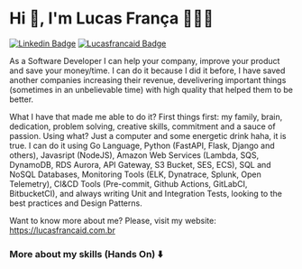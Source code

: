 # Hi 👋, I'm Lucas França 🧑🏻‍💻

[![Linkedin Badge](https://img.shields.io/badge/-Linkedin-black?style=for-the-badge&logo=Linkedin&logoColor=white&link=https://www.linkedin.com/in/lucasfrancaid/)](https://www.linkedin.com/in/lucasfrancaid/) 
[![Lucasfrancaid Badge](https://img.shields.io/badge/-Lucasfrancaid.com.br-black?style=for-the-badge&logo=Next.js&logoColor=white&link=https://lucasfrancaid.com.br/)](https://lucasfrancaid.com.br/) 

As a Software Developer I can help your company, improve your product and save your money/time. I can do it because I did it before, I have saved another companies increasing their revenue, develivering important things (sometimes in an unbelievable time) with high quality that helped them to be better.

What I have that made me able to do it? First things first: my family, brain, dedication, problem solving, creative skills, commitment and a sauce of passion. Using what? Just a computer and some energetic drink haha, it is true. I can do it using Go Language, Python (FastAPI, Flask, Django and others), Javasript (NodeJS), Amazon Web Services (Lambda, SQS, DynamoDB, RDS Aurora, API Gateway, S3 Bucket, SES, ECS), SQL and NoSQL Databases, Monitoring Tools (ELK, Dynatrace, Splunk, Open Telemetry), CI&CD Tools (Pre-commit, Github Actions, GitLabCI, BitbucketCI), and always writing Unit and Integration Tests, looking to the best practices and Design Patterns.

Want to know more about me? Please, visit my website: https://lucasfrancaid.com.br

### More about my skills (Hands On) ⬇️
